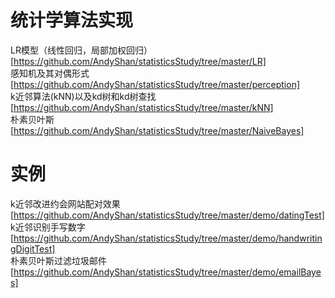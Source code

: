 # 统计学算法实现
LR模型（线性回归，局部加权回归）[https://github.com/AndyShan/statisticsStudy/tree/master/LR]<br/>
感知机及其对偶形式[https://github.com/AndyShan/statisticsStudy/tree/master/perception]<br/>
k近邻算法(kNN)以及kd树和kd树查找[https://github.com/AndyShan/statisticsStudy/tree/master/kNN]<br/>
朴素贝叶斯[https://github.com/AndyShan/statisticsStudy/tree/master/NaiveBayes]
# 实例
k近邻改进约会网站配对效果[https://github.com/AndyShan/statisticsStudy/tree/master/demo/datingTest]<br/>
k近邻识别手写数字[https://github.com/AndyShan/statisticsStudy/tree/master/demo/handwritingDigitTest]<br/>
朴素贝叶斯过滤垃圾邮件[https://github.com/AndyShan/statisticsStudy/tree/master/demo/emailBayes]
